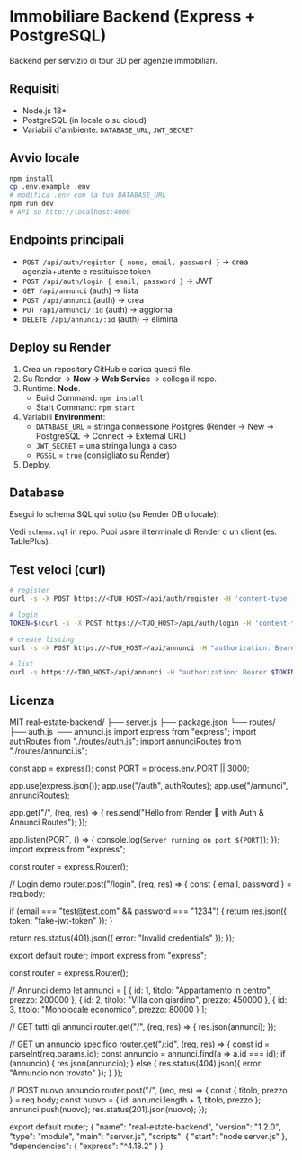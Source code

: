 # Immobiliare Backend (Express + PostgreSQL)

Backend per servizio di tour 3D per agenzie immobiliari.

## Requisiti
- Node.js 18+
- PostgreSQL (in locale o su cloud)
- Variabili d'ambiente: `DATABASE_URL`, `JWT_SECRET`

## Avvio locale
```bash
npm install
cp .env.example .env
# modifica .env con la tua DATABASE_URL
npm run dev
# API su http://localhost:4000
```

## Endpoints principali
- `POST /api/auth/register { nome, email, password }` → crea agenzia+utente e restituisce token
- `POST /api/auth/login { email, password }` → JWT
- `GET /api/annunci` (auth) → lista
- `POST /api/annunci` (auth) → crea
- `PUT /api/annunci/:id` (auth) → aggiorna
- `DELETE /api/annunci/:id` (auth) → elimina

## Deploy su Render
1. Crea un repository GitHub e carica questi file.
2. Su Render → **New → Web Service** → collega il repo.
3. Runtime: **Node**.  
   - Build Command: `npm install`  
   - Start Command: `npm start`
4. Variabili **Environment**:
   - `DATABASE_URL` = stringa connessione Postgres (Render → New → PostgreSQL → Connect → External URL)
   - `JWT_SECRET` = una stringa lunga a caso
   - `PGSSL` = `true` (consigliato su Render)
5. Deploy.

## Database
Esegui lo schema SQL qui sotto (su Render DB o locale):

Vedi `schema.sql` in repo. Puoi usare il terminale di Render o un client (es. TablePlus).

## Test veloci (curl)
```bash
# register
curl -s -X POST https://<TUO_HOST>/api/auth/register -H 'content-type: application/json'   -d '{ "nome":"Agenzia Uno", "email":"demo@example.com", "password":"pass123" }' | jq

# login
TOKEN=$(curl -s -X POST https://<TUO_HOST>/api/auth/login -H 'content-type: application/json'   -d '{ "email":"demo@example.com", "password":"pass123" }' | jq -r .token)

# create listing
curl -s -X POST https://<TUO_HOST>/api/annunci -H "authorization: Bearer $TOKEN" -H 'content-type: application/json'   -d '{ "titolo":"Trilocale", "descrizione":"luminoso", "prezzo":250000, "mq":95, "locali":3, "bagni":2, "indirizzo":"Via Roma", "tour_mode":"built-in" }' | jq

# list
curl -s https://<TUO_HOST>/api/annunci -H "authorization: Bearer $TOKEN" | jq
```

## Licenza
MIT
real-estate-backend/
├── server.js
├── package.json
└── routes/
    ├── auth.js
    └── annunci.js
import express from "express";
import authRoutes from "./routes/auth.js";
import annunciRoutes from "./routes/annunci.js";

const app = express();
const PORT = process.env.PORT || 3000;

app.use(express.json());
app.use("/auth", authRoutes);
app.use("/annunci", annunciRoutes);

app.get("/", (req, res) => {
  res.send("Hello from Render 🚀 with Auth & Annunci Routes");
});

app.listen(PORT, () => {
  console.log(`Server running on port ${PORT}`);
});
import express from "express";

const router = express.Router();

// Login demo
router.post("/login", (req, res) => {
  const { email, password } = req.body;

  if (email === "test@test.com" && password === "1234") {
    return res.json({ token: "fake-jwt-token" });
  }

  return res.status(401).json({ error: "Invalid credentials" });
});

export default router;
import express from "express";

const router = express.Router();

// Annunci demo
let annunci = [
  { id: 1, titolo: "Appartamento in centro", prezzo: 200000 },
  { id: 2, titolo: "Villa con giardino", prezzo: 450000 },
  { id: 3, titolo: "Monolocale economico", prezzo: 80000 }
];

// GET tutti gli annunci
router.get("/", (req, res) => {
  res.json(annunci);
});

// GET un annuncio specifico
router.get("/:id", (req, res) => {
  const id = parseInt(req.params.id);
  const annuncio = annunci.find(a => a.id === id);
  if (annuncio) {
    res.json(annuncio);
  } else {
    res.status(404).json({ error: "Annuncio non trovato" });
  }
});

// POST nuovo annuncio
router.post("/", (req, res) => {
  const { titolo, prezzo } = req.body;
  const nuovo = { id: annunci.length + 1, titolo, prezzo };
  annunci.push(nuovo);
  res.status(201).json(nuovo);
});

export default router;
{
  "name": "real-estate-backend",
  "version": "1.2.0",
  "type": "module",
  "main": "server.js",
  "scripts": {
    "start": "node server.js"
  },
  "dependencies": {
    "express": "^4.18.2"
  }
}
